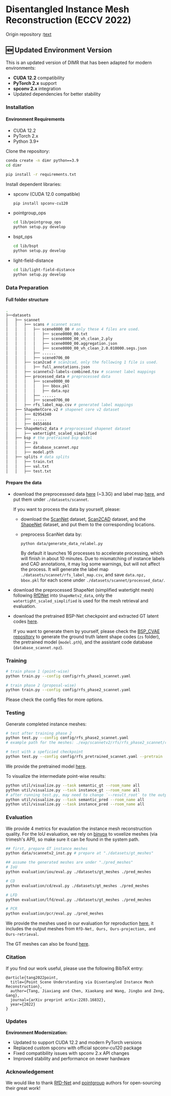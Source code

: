 # Disentangled Instance Mesh Reconstruction (ECCV 2022)

Origin repository :[text](https://github.com/ashawkey/dimr)

## 🆕 Updated Environment Version

This is an updated version of DIMR that has been adapted for modern environments:
- **CUDA 12.2** compatibility
- **PyTorch 2.x** support
- **spconv 2.x** integration
- Updated dependencies for better stability

### Installation

#### Environment Requirements

- CUDA 12.2
- PyTorch 2.x
- Python 3.9+

Clone the repository:
```bash
conda create -n dimr python==3.9
cd dimr

pip install -r requirements.txt
```

Install dependent libraries:

* spconv (CUDA 12.0 compatible)
  ```bash
  pip install spconv-cu120
  ```

* pointgroup_ops
  ```bash
  cd lib/pointgroup_ops
  python setup.py develop
  ```

* bspt_ops
  ```bash
  cd lib/bspt
  python setup.py develop
  ```

* light-field-distance
  ```bash
  cd lib/light-field-distance
  python setup.py develop
  ```


### Data Preparation

#### Full folder structure

```bash
.
├──datasets
│   ├── scannet
│   │   ├── scans # scannet scans
│   │   │   ├── scene0000_00 # only these 4 files are used.
│   │   │   │   ├── scene0000_00.txt
│   │   │   │   ├── scene0000_00_vh_clean_2.ply
│   │   │   │   ├── scene0000_00.aggregation.json
│   │   │   │   ├── scene0000_00_vh_clean_2.0.010000.segs.json
│   │   │   ├── ......
│   │   │   ├── scene0706_00
│   │   ├── scan2cad # scan2cad, only the following 1 file is used.
│   │   │   ├── full_annotations.json
│   │   ├── scannetv2-labels-combined.tsv # scannet label mappings
│   │   ├── processed_data # preprocessed data
│   │   │   ├── scene0000_00 
│   │   │   │   ├── bbox.pkl
│   │   │   │   ├── data.npz
│   │   │   ├── ......
│   │   │   ├── scene0706_00
│   │   ├── rfs_label_map.csv # generated label mappings
│   ├── ShapeNetCore.v2 # shapenet core v2 dataset
│   │   ├── 02954340
│   │   ├── ......
│   │   ├── 04554684
│   ├── ShapeNetv2_data # preprocessed shapenet dataset
│   │   ├── watertight_scaled_simplified
│   ├── bsp # the pretrained bsp model
│   │   ├── zs
│   │   ├── database_scannet.npz
│   │   ├── model.pth
│   ├── splits # data splits
│   │   ├── train.txt
│   │   ├── val.txt
│   │   ├── test.txt
```

#### Prepare the data

* download the preprocesssed data [here](https://drive.google.com/file/d/1lJUWMQ2g-a1r2QGjawpgU3jVCCqF-DLO/view?usp=sharing) (~3.3G) and label map [here](https://drive.google.com/file/d/18riZPYQxKhmlTw-0ku7paMxLAT9ZoNdp/view?usp=sharing), and put them under `./datasets/scannet`.

  If you want to process the data by yourself, please:
  
  * download the [ScanNet](http://www.scan-net.org/) dataset, [Scan2CAD](https://github.com/skanti/Scan2CAD) dataset, and the [ShapeNet](https://shapenet.org/) dataset, and put them to the corresponding locations.

  * preprocess ScanNet data by:

    ```bash
    python data/generate_data_relabel.py
    ```

    By default it launches 16 processes to accelerate processing, which will finish in about 10 minutes. Due to mismatching of instance labels and CAD annotations, it may log some warnings, but will not affect the process.
    It will generate the label map `./datasets/scannet/rfs_label_map.csv`, and save `data.npz, bbox.pkl` for each scene under `./datasets/scannet/processed_data/`.

* download the preprocessed ShapeNet (simplified watertight mesh) following [RfDNet](https://github.com/yinyunie/RfDNet) into `ShapeNetv2_data`, only the `watertight_scaled_simplified` is used for the mesh retrieval and evaluation.

* download the pretrained BSP-Net checkpoint and extracted GT latent codes [here](https://drive.google.com/file/d/1lKCrwM9aA9CWyD_baoIuxt7VCNV17WLR/view?usp=sharing).

  If you want to generate them by yourself, please check the [BSP_CVAE repository](https://github.com/ashawkey/bsp_cvae) to generate the ground truth latent shape codes (`zs` folder), the pretrained model (`model.pth`), and the assistant code database (`database_scannet.npz`).


### Training

```bash
# train phase 1 (point-wise)
python train.py --config config/rfs_phase1_scannet.yaml

# train phase 2 (proposal-wise)
python train.py --config config/rfs_phase2_scannet.yaml
```

Please check the config files for more options.

### Testing

Generate completed instance meshes:
```bash
# test after training phase 2
python test.py --config config/rfs_phase2_scannet.yaml
# example path for the meshes: ./exp/scannetv2/rfs/rfs_phase2_scannet/result/epoch256_nmst0.3_scoret0.05_npointt100/val/trimeshes/

# test with a speficied checkpoint
python test.py --config config/rfs_pretrained_scannet.yaml --pretrain ./checkpoint.pth
```

We provide the pretrained model [here](https://drive.google.com/file/d/1vYS7kD5bcQKQY-YjDtuty87yNVg4t1zf/view?usp=sharing).


To visualize the intermediate point-wise results:
```bash
python util/visualize.py --task semantic_gt --room_name all
python util/visualize.py --task instance_gt --room_name all
# after running test.py, may need to change `--result_root` to the output directory, check the script for more details.
python util/visualize.py --task semantic_pred --room_name all
python util/visualize.py --task instance_pred --room_name all
```

### Evaluation

We provide 4 metrics for evaulation the instance mesh reconstruction quality.
For the IoU evaluation, we rely on [binvox](https://www.patrickmin.com/binvox/) to voxelize meshes (via trimesh's API), so make sure it can be found in the system path.

```bash
## first, prepare GT instance meshes 
python data/scannetv2_inst.py # prepare at "./datasets/gt_meshes"

## assume the generated meshes are under "./pred_meshes"
# IoU
python evaluation/iou/eval.py ./datasets/gt_meshes ./pred_meshes

# CD
python evaluation/cd/eval.py ./datasets/gt_meshes ./pred_meshes

# LFD
python evaluation/lfd/eval.py ./datasets/gt_meshes ./pred_meshes

# PCR
python evaluation/pcr/eval.py ./pred_meshes
```

We provide the meshes used in our evaluation for reproduction [here](https://drive.google.com/file/d/1_z0nHZQ86-WApr3J0Lw1OV3fL4rrh_V4/view?usp=sharing), it includes the output meshes from `RfD-Net, Ours, Ours-projection, and Ours-retrieval`.

The GT meshes can also be found [here](https://drive.google.com/file/d/1ArUgyoSfXuSP34Asf0HrZYbd28yPm0vQ/view?usp=sharing).


### Citation

If you find our work useful, please use the following BibTeX entry:
```
@article{tang2022point,
  title={Point Scene Understanding via Disentangled Instance Mesh Reconstruction},
  author={Tang, Jiaxiang and Chen, Xiaokang and Wang, Jingbo and Zeng, Gang},
  journal={arXiv preprint arXiv:2203.16832},
  year={2022}
}
```

### Updates

**Environment Modernization:**
- Updated to support CUDA 12.2 and modern PyTorch versions
- Replaced custom spconv with official spconv-cu120 package
- Fixed compatibility issues with spconv 2.x API changes
- Improved stability and performance on newer hardware

### Acknowledgement

We would like to thank [RfD-Net](https://github.com/yinyunie/RfDNet) and [pointgroup](https://github.com/dvlab-research/PointGroup) authors for open-sourcing their great work!